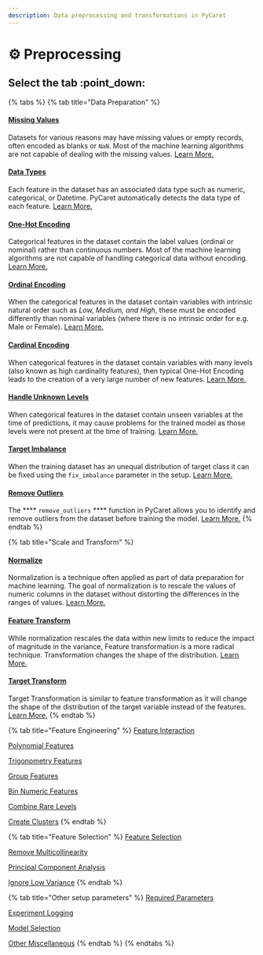 ```yaml
---
description: Data preprocessing and transformations in PyCaret
---
```


# ⚙ Preprocessing

## Select the tab :point\_down:

{% tabs %}
{% tab title="Data Preparation" %}
#### [Missing Values](data-preparation.md#missing-values)

Datasets for various reasons may have missing values or empty records, often encoded as blanks or `NaN`. Most of the machine learning algorithms are not capable of dealing with the missing values. [Learn More.](data-preparation.md#missing-values)



#### [Data Types](data-preparation.md#data-types)

Each feature in the dataset has an associated data type such as numeric, categorical, or Datetime. PyCaret automatically detects the data type of each feature. [Learn More.](data-preparation.md#data-types)



#### [One-Hot Encoding](data-preparation.md#one-hot-encoding)

Categorical features in the dataset contain the label values (ordinal or nominal) rather than continuous numbers. Most of the machine learning algorithms are not capable of handling categorical data without encoding. [Learn More.](data-preparation.md#one-hot-encoding)



#### [Ordinal Encoding](data-preparation.md#ordinal-encoding)

When the categorical features in the dataset contain variables with intrinsic natural order such as _Low, Medium, and High_, these must be encoded differently than nominal variables (where there is no intrinsic order for e.g. Male or Female). [Learn More.](data-preparation.md#ordinal-encoding)



#### [Cardinal Encoding](data-preparation.md#cardinal-encoding)

When categorical features in the dataset contain variables with many levels (also known as high cardinality features), then typical One-Hot Encoding leads to the creation of a very large number of new features. [Learn More.](data-preparation.md#cardinal-encoding)



#### [Handle Unknown Levels](data-preparation.md#handle-unknown-levels)

When categorical features in the dataset contain unseen variables at the time of predictions, it may cause problems for the trained model as those levels were not present at the time of training. [Learn More.](data-preparation.md#handle-unknown-levels)



#### [Target Imbalance](data-preparation.md#target-imbalance)

When the training dataset has an unequal distribution of target class it can be fixed using the `fix_imbalance` parameter in the setup. [Learn More.](data-preparation.md#target-imbalance)



#### [Remove Outliers](data-preparation.md#remove-outliers)

The **** `remove_outliers` **** function in PyCaret allows you to identify and remove outliers from the dataset before training the model. [Learn More.](data-preparation.md#remove-outliers)
{% endtab %}

{% tab title="Scale and Transform" %}
#### [Normalize](scale-and-transform.md#normalize)

Normalization is a technique often applied as part of data preparation for machine learning. The goal of normalization is to rescale the values of numeric columns in the dataset without distorting the differences in the ranges of values. [Learn More.](scale-and-transform.md#normalize)



#### [Feature Transform](scale-and-transform.md#feature-transform)

While normalization rescales the data within new limits to reduce the impact of magnitude in the variance, Feature transformation is a more radical technique. Transformation changes the shape of the distribution. [Learn More.](scale-and-transform.md#feature-transform)



#### [Target Transform](scale-and-transform.md#target-transform)

Target Transformation is similar to feature transformation as it will change the shape of the distribution of the target variable instead of the features. [Learn More.](scale-and-transform.md#target-transform)
{% endtab %}

{% tab title="Feature Engineering" %}
[Feature Interaction](feature-engineering.md#feature-interaction)

[Polynomial Features](feature-engineering.md#polynomial-features)

[Trigonometry Features](feature-engineering.md#trigonometry-features)

[Group Features](feature-engineering.md#group-features)

[Bin Numeric Features](feature-engineering.md#bin-numeric-features)

[Combine Rare Levels](feature-engineering.md#combine-rare-levels)

[Create Clusters](feature-engineering.md#create-clusters)
{% endtab %}

{% tab title="Feature Selection" %}
[Feature Selection](feature-selection.md#feature-selection)

[Remove Multicollinearity](feature-selection.md#remove-multicollinearity)

[Principal Component Analysis](feature-selection.md#principal-component-analysis)

[Ignore Low Variance](feature-selection.md#ignore-low-variance)
{% endtab %}

{% tab title="Other setup parameters" %}
[Required Parameters](other-setup-parameters.md#mandatory-parameters)

[Experiment Logging](other-setup-parameters.md#experiment-logging)

[Model Selection](other-setup-parameters.md#model-selection)

[Other Miscellaneous](other-setup-parameters.md#other-miscellaneous)&#x20;
{% endtab %}
{% endtabs %}
